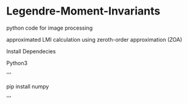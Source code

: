 # Legendre-Moment-Invariants

python code for image processing

approximated LMI calculation using zeroth-order approximation (ZOA) 

Install Dependecies

Python3

'''

pip install numpy

'''
